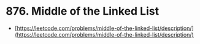 # 876. Middle of the Linked List

- [https://leetcode.com/problems/middle-of-the-linked-list/description/](https://leetcode.com/problems/middle-of-the-linked-list/description/)
